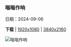 ### 嗡嗡作响

日期：2024-09-06

**下载**  |  [1920x1080](https://cn.bing.com/th?id=OHR.SantaCruzHummer_ZH-CN5448262039_1920x1080.jpg)  |  [3840x2160](https://cn.bing.com/th?id=OHR.SantaCruzHummer_ZH-CN5448262039_UHD.jpg)

![嗡嗡作响](https://cn.bing.com/th?id=OHR.SantaCruzHummer_ZH-CN5448262039_1920x1080.jpg "朱红蜂鸟，圣克鲁斯，加利福尼亚州，美国 (© yhelfman/Getty Images)")

